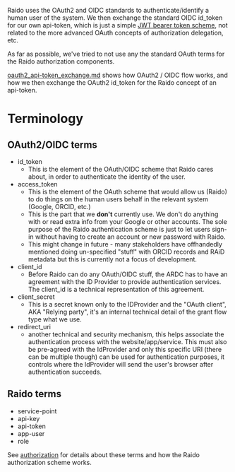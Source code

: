 
Raido uses the OAuth2 and OIDC standards to authenticate/identify a human 
user of the system.
We then exchange the standard OIDC id_token for our own api-token, which
is just a simple
[JWT bearer token scheme](https://oauth.net/2/bearer-tokens/),
not related to the more advanced OAuth concepts of authorization delegation,
etc. 

As far as possible, we've tried to not use any the standard OAuth terms for the
Raido authorization components.

[oauth2_api-token_exchange.md](../authentication/oauth2_api-token_exchange.md)
shows how OAuth2 / OIDC flow works, and how we then exchange the OAuth2
id_token for the Raido concept of an api-token.


# Terminology

## OAuth2/OIDC terms
* id_token
  * This is the element of the OAuth/OIDC scheme that Raido cares about, in 
    order to authenticate the identity of the user.
* access_token
  * This is the element of the OAuth scheme that would allow us (Raido) to 
    do things on the human users behalf in the relevant system (Google, 
    ORCID, etc.)  
  * This is the part that we **don't** currently use.  We don't do anything 
    with or read extra info from your Google or other accounts.  The sole 
    purpose of the Raido authentication scheme is just to let users sign-in 
    without having to create an account or new password with Raido.
  * This might change in future - many stakeholders have offhandedly 
    mentioned doing un-specified "stuff" with ORCID records and RAiD 
    metadata but this is currently not a focus of development. 
* client_id
  * Before Raido can do any OAuth/OIDC stuff, the ARDC has to have an 
    agreement with the ID Provider to provide authentication services.
    The client_id is a technical representation of this agreement.
* client_secret
  * This is a secret known only to the IDProvider and the "OAuth client",
    AKA "Relying party", it's an internal technical detail of the grant flow
    type what we use.
* redirect_uri
  * another technical and security mechanism, this helps associate the 
    authentication process with the website/app/service.  This must also 
    be pre-agreed with the IdProvider and only this specific URI (there 
    can be multiple though) can be used for authentication purposes, it controls
    where the IdProvider will send the user's browser after authentication 
    succeeds.
  

## Raido terms
* service-point
* api-key
* api-token
* app-user
* role

See [authorization](../authorization) for details about these terms and how 
the Raido authorization scheme works.
